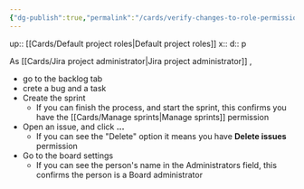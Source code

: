 ```yaml
---
{"dg-publish":true,"permalink":"/cards/verify-changes-to-role-permissions/"}
---
```


up:: [[Cards/Default project roles\|Default project roles]] 
x:: 
d:: p

As [[Cards/Jira project administrator\|Jira project administrator]] , 
- go to the backlog tab 
- crete a bug and a task
- Create the sprint
	- If you can finish the process, and start the sprint, this confirms you have the [[Cards/Manage sprints\|Manage sprints]] permission
- Open an issue, and click **...** 
	- If you can see the "Delete" option it means you have **Delete issues** permission 
- Go to the board settings
	- If you can see the person's name in the Administrators field, this confirms the person is a Board administrator 
